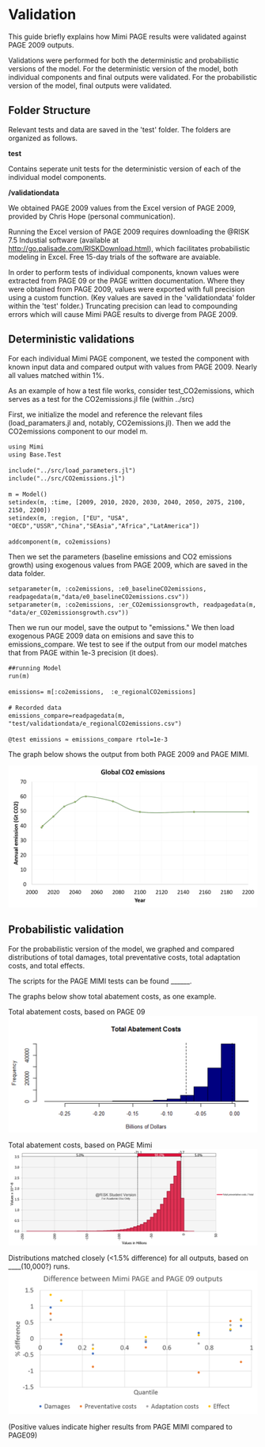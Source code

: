 # Validation

This guide briefly explains how Mimi PAGE results were validated against PAGE 2009 outputs.

Validations were performed for both the deterministic and probabilistic versions of the model. For the deterministic version of the model, both individual components and final outputs were validated. For the probabilistic version of the model, final outputs were validated.

## Folder Structure

Relevant tests and data are saved in the 'test' folder. The folders are organized as follows.

**test**

Contains seperate unit tests for the deterministic version of each of the individual model components.

**/validationdata**

We obtained PAGE 2009 values from the Excel version of PAGE 2009, provided by Chris Hope (personal communication).

Running the Excel version of PAGE 2009 requires downloading the @RISK 7.5 Industial software (available at http://go.palisade.com/RISKDownload.html), which facilitates probabilistic modeling in Excel. Free 15-day trials of the software are avaiable.

In order to perform tests of individual components, known values were extracted from PAGE 09 or the PAGE written documentation. Where they were obtained from PAGE 2009, values were exported with full precision using a custom function. (Key values are saved in the 'validationdata' folder within the 'test' folder.) Truncating precision can lead to compounding errors which will cause Mimi PAGE results to diverge from PAGE 2009.


## Deterministic validations

For each individual Mimi PAGE component, we tested the component with known input data and compared output with values from PAGE 2009. Nearly all values matched within 1%.

As an example of how a test file works, consider test_CO2emissions, which serves as a test for the CO2emissions.jl file (within ../src)

First, we initialize the model and reference the relevant files (load_paramaters.jl and, notably, CO2emissions.jl). Then we add the CO2emissions component to our model m.

```
using Mimi
using Base.Test

include("../src/load_parameters.jl")
include("../src/CO2emissions.jl")

m = Model()
setindex(m, :time, [2009, 2010, 2020, 2030, 2040, 2050, 2075, 2100, 2150, 2200])
setindex(m, :region, ["EU", "USA", "OECD","USSR","China","SEAsia","Africa","LatAmerica"])

addcomponent(m, co2emissions)
```

Then we set the parameters (baseline emissions and CO2 emissions growth) using exogenous values from PAGE 2009, which are saved in the data folder.
```
setparameter(m, :co2emissions, :e0_baselineCO2emissions, readpagedata(m,"data/e0_baselineCO2emissions.csv"))
setparameter(m, :co2emissions, :er_CO2emissionsgrowth, readpagedata(m, "data/er_CO2emissionsgrowth.csv"))
```

Then we run our model, save the output to "emissions." We then load exogenous PAGE 2009 data on emisions and save this to emissions_compare. We test to see if the output from our model matches that from PAGE within 1e-3 precision (it does).
```
##running Model
run(m)

emissions= m[:co2emissions,  :e_regionalCO2emissions]

# Recorded data
emissions_compare=readpagedata(m, "test/validationdata/e_regionalCO2emissions.csv")

@test emissions ≈ emissions_compare rtol=1e-3

```
The graph below shows the output from both PAGE 2009 and PAGE MIMI.

![CO2graph](assets/co2graph.png)



## Probabilistic validation

For the probabilistic version of the model, we graphed and compared distributions of total damages, total preventative costs, total adaptation costs, and total effects.  

The scripts for the PAGE MIMI tests can be found ______.

The graphs below show total abatement costs, as one example.

Total abatement costs, based on PAGE 09
![abatement_PAGE09](assets/abatement_page09.png)

Total abatement costs, based on PAGE Mimi
![abatement_MIMI](assets/abatement_mimi.png)


Distributions matched closely (<1.5% difference) for all outputs, based on ____(10,000?) runs.
![outputs](assets/probabilistic.png)


(Positive values indicate higher results from PAGE MIMI compared to PAGE09)
